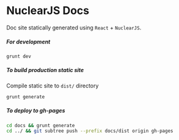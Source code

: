 # NuclearJS Docs

Doc site statically generated using `React` + `NuclearJS`.

##### For development

```sh
grunt dev
```

##### To build production static site

Compile static site to `dist/` directory

```sh
grunt generate
```

##### To deploy to gh-pages

```sh
cd docs && grunt generate
cd ../ && git subtree push --prefix docs/dist origin gh-pages
```
